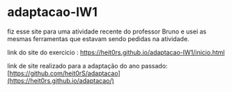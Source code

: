 # adaptacao-IW1

fiz esse site para uma atividade recente do professor Bruno e usei as mesmas ferramentas que estavam sendo pedidas na atividade. 

link do site do exercicio : https://heit0rs.github.io/adaptacao-IW1/inicio.html

link de site realizado para a adaptação do ano passado: [https://github.com/heit0rS/adaptacao](https://heit0rs.github.io/adaptacao/)
